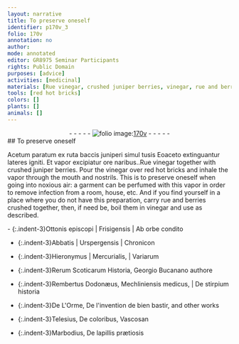 ```yaml
---
layout: narrative
title: To preserve oneself
identifier: p170v_3
folio: 170v
annotation: no
author:
mode: annotated
editor: GR8975 Seminar Participants
rights: Public Domain
purposes: [advice]
activities: [medicinal]
materials: [Rue vinegar, crushed juniper berries, vinegar, rue and berries crushed together]
tools: [red hot bricks]
colors: []
plants: []
animals: []
---
```


 <div class="folio" align="center">- - - - - <a href="http://gallica.bnf.fr/ark:/12148/btv1b10500001g/f346.item" target="_blank"><img src="https://cu-mkp.github.io/GR8975-edition/assets/photo-icon.png" alt="folio image: " style="display:inline-block; margin-bottom:-3px;"/>170v</a> - - - - - </div> 
## To preserve oneself

 
<span class="activity"><span class="foreign">Acetum paratum ex ruta baccis juniperi simul tusis Eoaceto extinguantur lateres igniti. Et vapor excipiatur ore naribus.</span>.<span class="material">Rue vinegar</span> together with <span class="material">crushed juniper berries</span>. Pour the <span class="material">vinegar</span> over <span class="tool">red hot bricks</span> and inhale the vapor through the mouth and nostrils. This is to preserve oneself when going into noxious air: a garment can be perfumed with this vapor in order to remove infection from a room, house, etc. And if you find yourself in a place where you do not have this preparation, carry <span class="material">rue and berries crushed together</span>, then, if need be, boil them in <span class="material">vinegar</span> and use as described.</span>
 
 <span class="foreign"> 
- {:.indent-3}Ottonis episcopi | Frisigensis | Ab orbe condito
 
- {:.indent-3}Abbatis | Urspergensis | Chronicon
 
- {:.indent-3}Hieronymus | Mercurialis, | Variarum
 
- {:.indent-3}Rerum Scoticarum Historia, Georgio Bucanano authore
 
- {:.indent-3}Rembertus Dodonæus, Mechliniensis medicus, | De stirpium historia
 
- {:.indent-3}De L'Orme, De l'invention de bien bastir, and other works
 
- {:.indent-3}Telesius, De coloribus, Vascosan
 
- {:.indent-3}Marbodius, De lapillis prætiosis
 </span> 
 
